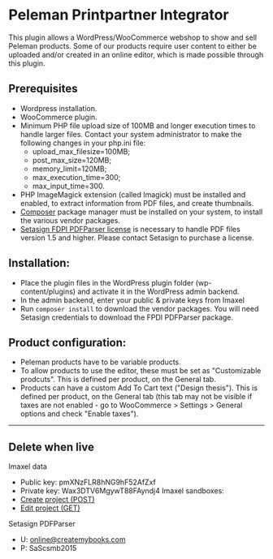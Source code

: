 # Peleman Printpartner Integrator

This plugin allows a WordPress/WooCommerce webshop to show and sell Peleman products. Some of our products require user content to either be uploaded and/or created in an online editor, which is made possible through this plugin.

## Prerequisites

-   Wordpress installation.
-   WooCommerce plugin.
-   Minimum PHP file upload size of 100MB and longer execution times to handle larger files. Contact your system administrator to make the following changes in your php.ini file:
    -   upload_max_filesize=100MB;
    -   post_max_size=120MB;
    -   memory_limit=120MB;
    -   max_execution_time=300;
    -   max_input_time=300.
-   PHP ImageMagick extension (called Imagick) must be installed and enabled, to extract information from PDF files, and create thumbnails.
-   [Composer](https://getcomposer.org/) package manager must be installed on your system, to install the various vendor packages.
-   [Setasign FDPI PDFParser license](https://www.setasign.com/products/fpdi-pdf-parser/details/) is necessary to handle PDF files version 1.5 and higher. Please contact Setasign to purchase a license.

## Installation:

-   Place the plugin files in the WordPress plugin folder (wp-content/plugins) and activate it in the WordPress admin backend.
-   In the admin backend, enter your public & private keys from Imaxel
-   Run `composer install` to download the vendor packages. You will need Setasign credentials to download the FPDI PDFParser package.

## Product configuration:

-   Peleman products have to be variable products.
-   To allow products to use the editor, these must be set as "Customizable prodcuts". This is defined per product, on the General tab.
-   Products can have a custom Add To Cart text ("Design thesis"). This is defined per product, on the General tab (this tab may not be visible if taxes are not enabled - go to WooCommerce > Settings > General options and check "Enable taxes").

---

## Delete when live

Imaxel data

-   Public key: pmXNzFLR8hNG9hF52AfZxf
-   Private key: Wax3DTV6MgywT88FAyndj4
    Imaxel sandboxes:
-   [Create project (POST)](https://services.imaxel.com/peleman/apisandbox/#/api/create_project)
-   [Edit project (GET)](https://services.imaxel.com/peleman/apisandbox/#/api/edit_project)

Setasign PDFParser

-   U: online@createmybooks.com
-   P: SaScsmb2015
